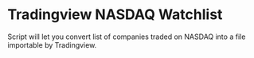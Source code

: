 # Tradingview NASDAQ Watchlist

Script will let you convert list of companies traded on NASDAQ into a file importable by Tradingview.
